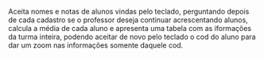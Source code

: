 Aceita nomes e notas de alunos vindas pelo teclado, perguntando depois de cada cadastro se o professor deseja continuar acrescentando alunos, calcula a média de cada aluno e apresenta uma tabela com as iformações da turma inteira, podendo aceitar de novo pelo teclado o cod do aluno para dar um zoom nas informações somente daquele cod. 
